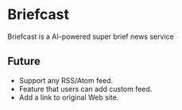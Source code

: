 # Briefcast

Briefcast is a AI-powered super brief news service

## Future

- Support any RSS/Atom feed.
- Feature that users can add custom feed.
- Add a link to original Web site.
